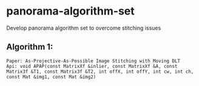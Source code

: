 # panorama-algorithm-set
Develop panorama algorithm set to overcome stitching issues

## Algorithm 1: 
    Paper: As-Projective-As-Possible Image Stitching with Moving DLT
    Api: void APAP(const MatrixXf &inlier, const MatrixXf &A, const Matrix3f &T1, const Matrix3f &T2, int offX, int offY, int cw, int ch, const Mat &img1, const Mat &img2)
